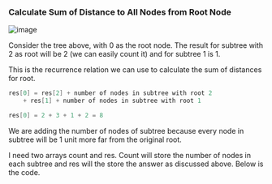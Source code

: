 ### Calculate Sum of Distance to All Nodes from Root Node

![image](https://github.com/rds8rds/CompetitiveProgramming/assets/47500104/242dd675-1276-4fbd-affa-6c3615cb3467)

Consider the tree above, with 0 as the root node.
The result for subtree with 2 as root will be 2 (we can easily count it) and for subtree 1 is 1.

This is the recurrence relation we can use to calculate the sum of distances for root.

```cpp
res[0] = res[2] + number of nodes in subtree with root 2
    + res[1] + number of nodes in subtree with root 1

res[0] = 2 + 3 + 1 + 2 = 8
```

We are adding the number of nodes of subtree because every node in subtree will be 1 unit more far from the original root.

I need two arrays count and res. Count will store the number of nodes in each subtree and res will the store the answer as discussed above. Below is the code.
